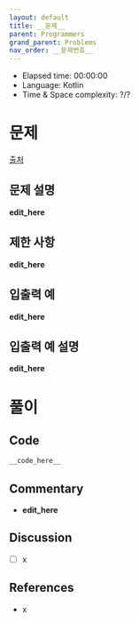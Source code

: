 ```yaml
---
layout: default
title: __문제__
parent: Programmers
grand_parent: Problems
nav_order: __문제번호__
---
```


- Elapsed time: 00:00:00
- Language: Kotlin
- Time & Space complexity: ?/?

<!-- 문제 -->
# __문제__

[출처](__출처링크__)

## 문제 설명

__edit_here__

## 제한 사항

__edit_here__

## 입출력 예

__edit_here__

## 입출력 예 설명

__edit_here__

<!-- 풀이 -->
# 풀이

## Code

``` kotlin
__code_here__
```

## Commentary

- __edit_here__

## Discussion

- [ ] x

## References

- x
